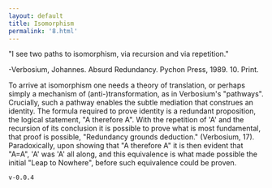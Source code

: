 ```yaml
---
layout: default
title: Isomorphism
permalink: '8.html'
---
```


"I see two paths to isomorphism, via recursion and via repetition."

-Verbosium, Johannes. Absurd Redundancy. Pychon Press, 1989. 10. Print.

To arrive at isomorphism one needs a theory of translation, or perhaps simply a mechanism of (anti-)transformation, as in Verbosium's "pathways". Crucially, such a pathway enables the subtle mediation that construes an identity. The formula required to prove identity is a redundant proposition, the logical statement, "A therefore A". With the repetition of 'A' and the recursion of its conclusion it is possible to prove what is most fundamental, that proof is possible, "Redundancy grounds deduction." (Verbosium, 17). Paradoxically, upon showing that "A therefore A" it is then evident that "A=A", 'A' was 'A' all along, and this equivalence is what made possible the initial "Leap to Nowhere", before such equivalence could be proven.

`v-0.0.4`
